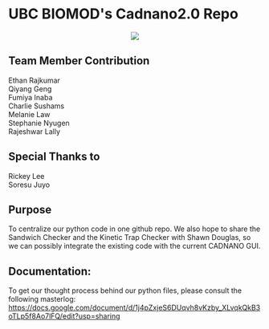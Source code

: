 # UBC BIOMOD's Cadnano2.0 Repo
<p align="center">
<img src="https://user-images.githubusercontent.com/61441923/162942506-541854b0-2b55-437b-8d8c-7ad454fa6090.png">
</p>


## Team Member Contribution
Ethan Rajkumar \
Qiyang Geng \
Fumiya Inaba \
Charlie Sushams \
Melanie Law \
Stephanie Nyugen \
Rajeshwar Lally 


## Special Thanks to
Rickey Lee  \
Soresu Juyo 

## Purpose
To centralize our python code in one github repo. We also hope to share the Sandwich Checker and the Kinetic Trap Checker with Shawn Douglas, so we can possibly integrate the existing code with the current CADNANO GUI. 

## Documentation: 
To get our thought process behind our python files, please consult the following masterlog: 
https://docs.google.com/document/d/1j4pZxjeS6DUqvh8vKzby_XLvqkQkB3oTLp5f8Ao7lFQ/edit?usp=sharing



